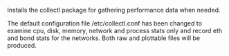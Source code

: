 Installs the collectl package for gathering performance data when needed.

The default configuration file /etc/collectl.conf has been changed to examine
cpu, disk, memory, network and process stats only and record eth and bond
stats for the networks. Both raw and plottable files will be produced.
